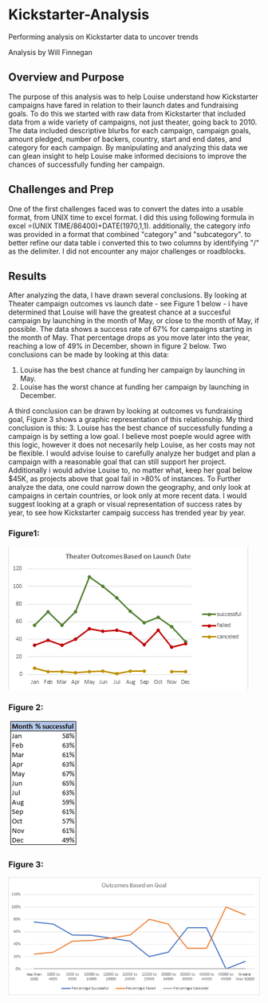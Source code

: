 # Kickstarter-Analysis
Performing analysis on Kickstarter data to uncover trends

Analysis by Will Finnegan 

## Overview and Purpose
The purpose of this analysis was to help Louise understand how Kickstarter campaigns have fared in relation to their launch dates and fundraising goals. To do this we started with raw data from Kickstarter that included data from a wide variety of campaigns, not just theater, going back to 2010. The data included descriptive blurbs for each campaign, campaign goals, amount pledged, number of backers, country, start and end dates, and category for each campaign. By manipulating and analyzing this data we can glean insight to help Louise make informed decisions to improve the chances of successfully funding her campaign. 

## Challenges and Prep
One of the first challenges faced was to convert the dates into a usable format, from UNIX time to excel format. I did this using following formula in excel  =(UNIX TIME/86400)+DATE(1970,1,1). additionally, the category info was provided in a format that combined "category" and "subcategory".  to better refine our data table i converted this to two columns by identifying "/" as the delimiter. I did not encounter any major challenges or roadblocks. 

## Results 

After analyzing the data, I have drawn several conclusions. 
By looking at Theater campaign outcomes vs launch date - see Figure 1 below - i have determined that Louise will have the greatest chance at a succesful campaign by launching in the month of May, or close to the month of May, if possible. The data shows a success rate of 67% for campaigns starting in the month of May. That percentage drops as you move later into the year, reaching a low of 49% in December, shown in figure 2 below. 
Two conclusions can be made by looking at this data: 
1. Louise has the best chance at funding her campaign by launching in May.
2. Louise has the worst chance at funding her campaign by launching in December.

A third conclusion can be drawn by looking at outcomes vs fundraising goal, Figure 3 shows a graphic representation of this relationship. My third conclusion is this:
3. Louise has the best chance of successfully funding a campaign is by setting a low goal. 
I believe most poeple would agree with this logic, however it does not necesarily help Louise, as her costs may not be flexible. I would advise louise to carefully analyze her budget and plan a campaign with a reasonable goal that can still support her project. Additionally i would advise Louise to, no matter what, keep her goal below $45K, as projects above that goal fail in  >80% of instances. 
To Further analyze the data, one could narrow down the geography, and only look at campaigns in certain countries, or look only at more recent data. I would suggest looking at a graph or visual representation of success rates by year, to see how Kickstarter campaig success has trended year by year. 


### Figure1:
![](Resources/Theater_Outcomes_vs_Launch.png)

### Figure 2:
![](Resources/Success_Rate_Month.png)

### Figure 3:
![](Resources/Outcomes_vs_Goals.png)
